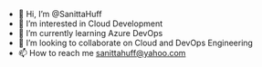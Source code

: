 - 👋 Hi, I’m @SanittaHuff
- 👀 I’m interested in Cloud Development
- 🌱 I’m currently learning Azure DevOps
- 💞️ I’m looking to collaborate on Cloud and DevOps Engineering
- 📫 How to reach me sanittahuff@yahoo.com

<!---
SanittaHuff/SanittaHuff is a ✨ special ✨ repository because its `README.md` (this file) appears on your GitHub profile.
You can click the Preview link to take a look at your changes.
--->
